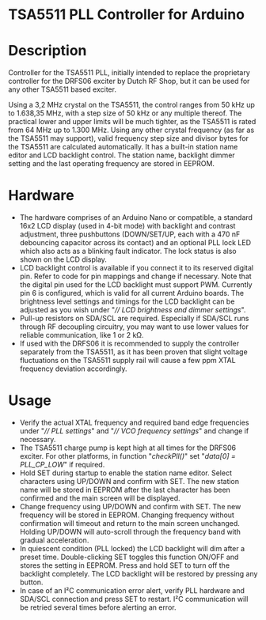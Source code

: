 # TSA5511 PLL Controller for Arduino

# Description
Controller for the TSA5511 PLL, initially intended to replace the proprietary controller for the DRFS06 exciter by Dutch RF Shop, but it can be used for any other TSA5511 based exciter.

Using a 3,2 MHz crystal on the TSA5511, the control ranges from 50 kHz up to 1.638,35 MHz, with a step size of 50 kHz or any multiple thereof.
The practical lower and upper limits will be much tighter, as the TSA5511 is rated from 64 MHz up to 1.300 MHz.
Using any other crystal frequency (as far as the TSA5511 may support), valid frequency step size and divisor bytes for the TSA5511 are calculated automatically.
It has a built-in station name editor and LCD backlight control. The station name, backlight dimmer setting and the last operating frequency are stored in EEPROM.

# Hardware
- The hardware comprises of an Arduino Nano or compatible, a standard 16x2 LCD display (used in 4-bit mode) with backlight and contrast adjustment, three pushbuttons (DOWN/SET/UP, each with a 470 nF debouncing capacitor across its contact) and an optional PLL lock LED which also acts as a blinking fault indicator. The lock status is also shown on the LCD display.
- LCD backlight control is available if you connect it to its reserved digital pin. Refer to code for pin mappings and change if necessary. Note that the digital pin used for the LCD backlight must support PWM. Currently pin 6 is configured, which is valid for all current Arduino boards. The brightness level settings and timings for the LCD backlight can be adjusted as you wish under "_// LCD brightness and dimmer settings_". 
- Pull-up resistors on SDA/SCL are required. Especially if SDA/SCL runs through RF decoupling circuitry, you may want to use lower values for reliable communication, like 1 or 2 kΩ.
- If used with the DRFS06 it is recommended to supply the controller separately from the TSA5511, as it has been proven that slight voltage fluctuations on the TSA5511 supply rail will cause a few ppm XTAL frequency deviation accordingly.

# Usage
- Verify the actual XTAL frequency and required band edge frequencies under "_// PLL settings_" and "_// VCO frequency settings_" and change if necessary.
- The TSA5511 charge pump is kept high at all times for the DRFS06 exciter. For other platforms, in function "_checkPll()_" set "_data[0] = PLL_CP_LOW_" if required.
- Hold SET during startup to enable the station name editor. Select characters using UP/DOWN and confirm with SET. The new station name will be stored in EEPROM after the last character has been confirmed and the main screen will be displayed.
- Change frequency using UP/DOWN and confirm with SET. The new frequency will be stored in EEPROM. Changing frequency without confirmation will timeout and return to the main screen unchanged. Holding UP/DOWN will auto-scroll through the frequency band with gradual acceleration. 
- In quiescent condition (PLL locked) the LCD backlight will dim after a preset time. Double-clicking SET toggles this function ON/OFF and stores the setting in EEPROM. Press and hold SET to turn off the backlight completely. The LCD backlight will be restored by pressing any button.
- In case of an I²C communication error alert, verify PLL hardware and SDA/SCL connection and press SET to restart. I²C communication will be retried several times before alerting an error.

